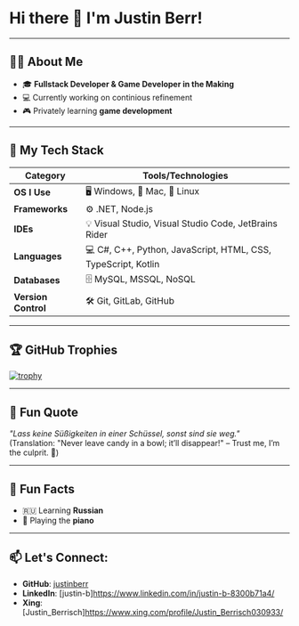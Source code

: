 # Hi there 👋 I'm Justin Berr!

---

## 🙋‍♂️ About Me

- 🎓 **Fullstack Developer & Game Developer in the Making**
- 💻 Currently working on continious refinement
- 🎮 Privately learning **game development**

---

## 🚀 My Tech Stack

| **Category**          | **Tools/Technologies**                                      |
|------------------------|------------------------------------------------------------|
| **OS I Use**          | 🖥 Windows, 🍎 Mac, 🐧 Linux                                 |
| **Frameworks**        | ⚙️ .NET, Node.js                                            |
| **IDEs**              | 💡 Visual Studio, Visual Studio Code, JetBrains Rider       |
| **Languages**         | 💻 C#, C++, Python, JavaScript, HTML, CSS, TypeScript, Kotlin|
| **Databases**         | 🗄 MySQL, MSSQL, NoSQL                                      |
| **Version Control**   | 🛠 Git, GitLab, GitHub                                      |

---

## 🏆 GitHub Trophies

[![trophy](https://github-profile-trophy.vercel.app/?username=justinberr&theme=onestar&no-bg=true&margin-w=15&margin-h=15)](https://github.com/ryo-ma/github-profile-trophy)

---

## 🌟 Fun Quote

_"Lass keine Süßigkeiten in einer Schüssel, sonst sind sie weg."_  
(Translation: "Never leave candy in a bowl; it’ll disappear!" – Trust me, I’m the culprit. 🍭)

---

## 🎵 Fun Facts

- 🇷🇺 Learning **Russian**
- 🎹 Playing the **piano**

---

## 📫 Let's Connect:

- **GitHub**: [justinberr](#)
- **LinkedIn**: [justin-b]https://www.linkedin.com/in/justin-b-8300b71a4/
- **Xing**: [Justin_Berrisch]https://www.xing.com/profile/Justin_Berrisch030933/
